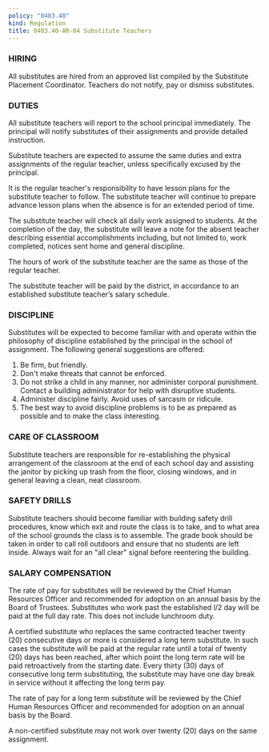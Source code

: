 ```yaml
---
policy: "0403.40"
kind: Regulation
title: 0403.40-AR-04 Substitute Teachers
---
```


### HIRING
All substitutes are hired from an approved list compiled by the Substitute Placement Coordinator.  Teachers do not notify, pay or dismiss substitutes.

### DUTIES
All substitute teachers will report to the school principal immediately. The principal will notify substitutes of their assignments and provide detailed instruction.
  
Substitute teachers are expected to assume the same duties and extra assignments of the regular teacher, unless specifically excused by the principal.
  
It is the regular teacher's responsibility to have lesson plans for the substitute teacher to follow.  The substitute teacher will continue to prepare advance lesson plans when the absence is for an extended period of time.
  
The substitute teacher will check all daily work assigned to students.  At the completion of the day, the substitute will leave a note for the absent teacher describing essential accomplishments including, but not limited to, work completed, notices sent home and general discipline.
  
The hours of work of the substitute teacher are the same as those of the regular teacher.
  
The substitute teacher will be paid by the district, in accordance to an established substitute teacher’s salary schedule.

### DISCIPLINE
Substitutes will be expected to become familiar with and operate within the philosophy of discipline established by the principal in the school of assignment.  The following general suggestions are offered:

1. Be firm, but friendly. 
2. Don't make threats that cannot be enforced. 
3. Do not strike a child in any manner, nor administer corporal punishment.  Contact a building administrator for help with disruptive students. 
4. Administer discipline fairly.  Avoid uses of sarcasm or ridicule. 
5. The best way to avoid discipline problems is to be as prepared as possible and to make the class interesting.  

### CARE OF CLASSROOM
Substitute teachers are responsible for re-establishing the physical arrangement of the classroom at the end of each school day and assisting the janitor by picking up trash from the floor, closing windows, and in general leaving a clean, neat classroom.

### SAFETY DRILLS
Substitute teachers should become familiar with building safety drill procedures, know which exit and route the class is to take, and to what area of the school grounds the class is to assemble.  The grade book should be taken in order to call roll outdoors and ensure that no students are left inside.  Always wait for an "all clear" signal before reentering the building.

### SALARY COMPENSATION
The rate of pay for substitutes will be reviewed by the Chief Human Resources Officer and recommended for adoption on an annual basis by the Board of Trustees.  Substitutes who work past the established l/2 day will be paid at the full day rate.  This does not include lunchroom duty.
  
A certified substitute who replaces the same contracted teacher twenty (20) consecutive days or more is considered a long term substitute.  In such cases the substitute will be paid at the regular rate until a total of twenty (20) days has been reached, after which point the long term rate will be paid retroactively from the starting date.  Every thirty (30) days of consecutive long term substituting, the substitute may have one day break in service without it affecting the long term pay.
  
The rate of pay for a long term substitute will be reviewed by the Chief Human Resources Officer and recommended for adoption on an annual basis by the Board.
  
A non-certified substitute may not work over twenty (20) days on the same assignment.
